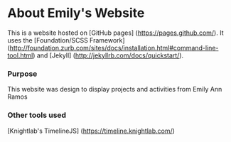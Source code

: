 # About Emily's Website

This is a website hosted on [GitHub pages] (https://pages.github.com/). It uses the [Foundation/SCSS Framework] (http://foundation.zurb.com/sites/docs/installation.html#command-line-tool.html) and [Jekyll] (http://jekyllrb.com/docs/quickstart/).

### Purpose
This website was design to display projects and activities from Emily Ann Ramos

### Other tools used

[Knightlab's TimelineJS] (https://timeline.knightlab.com/)